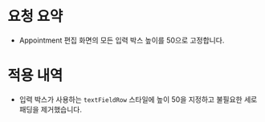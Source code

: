 # 요청 요약
- Appointment 편집 화면의 모든 입력 박스 높이를 50으로 고정합니다.

# 적용 내역
- 입력 박스가 사용하는 `textFieldRow` 스타일에 높이 50을 지정하고 불필요한 세로 패딩을 제거했습니다.
